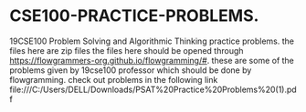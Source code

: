 # CSE100-PRACTICE-PROBLEMS.
19CSE100 Problem Solving and Algorithmic Thinking practice problems.
the files here are zip files
the files here should be opened through https://flowgrammers-org.github.io/flowgramming/#.
these are some of the problems given by 19cse100 professor which should be done by flowgramming.
check out problems in the following link file:///C:/Users/DELL/Downloads/PSAT%20Practice%20Problems%20(1).pdf
